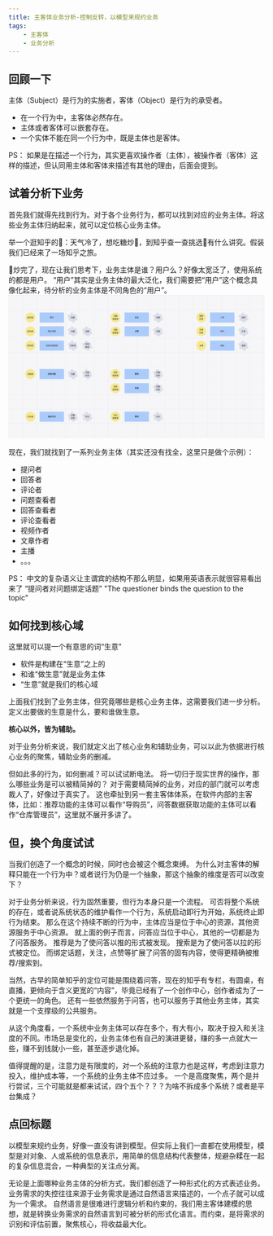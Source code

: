 ```yaml
---
title: 主客体业务分析-控制反转，以模型来规约业务
tags:
    - 主客体
    - 业务分析
---
```


## 回顾一下
主体（Subject）是行为的实施者，客体（Object）是行为的承受者。
- 在一个行为中，主客体必然存在。
- 主体或者客体可以嵌套存在。
- 一个实体不能在同一个行为中，既是主体也是客体。

PS：
如果是在描述一个行为，其实更喜欢操作者（主体），被操作者（客体）这样的描述，但认同用主体和客体来描述有其他的理由，后面会提到。

## 试着分析下业务
首先我们就得先找到行为。对于各个业务行为，都可以找到对应的业务主体。将这些业务主体归纳起来，就可以定位核心业务主体。

举一个逛知乎的🌰：天气冷了，想吃糖炒🌰，到知乎查一查挑选🌰有什么讲究。假装我们已经来了一场知乎之旅。

🌰炒完了，现在让我们思考下，业务主体是谁？用户么？好像太宽泛了，使用系统的都是用户。 
“用户”其实是业务主体的最大泛化，我们需要把“用户”这个概念具像化起来，待分析的业务主体是不同角色的“用户”。
![业务主体分析](../img/zhihu-business-analysis.png)

现在，我们就找到了一系列业务主体（其实还没有找全，这里只是做个示例）：
- 提问者
- 回答者
- 评论者
- 问题查看者
- 回答查看者
- 评论查看者
- 视频作者
- 文章作者
- 主播
- 。。。

PS：
中文的复杂语义让主谓宾的结构不那么明显，如果用英语表示就很容易看出来了
“提问者对问题绑定话题”
"The questioner binds the question to the topic"

## 如何找到核心域
这里就可以提一个有意思的词“生意”
- 软件是构建在“生意”之上的
- 和谁“做生意”就是业务主体
- “生意”就是我们的核心域

上面我们找到了业务主体，但究竟哪些是核心业务主体，这需要我们进一步分析。定义出要做的生意是什么，要和谁做生意。

**核心以外，皆为辅助。**

对于业务分析来说，我们就定义出了核心业务和辅助业务，可以以此为依据进行核心业务的聚焦，辅助业务的删减。

但如此多的行为，如何删减？可以试试断电法。
将一切归于现实世界的操作，那么哪些业务是可以被精简掉的？
对于需要精简掉的业务，对应的部门就可以考虑裁人了，好像过于真实了。
这也牵扯到另一套主客体体系，在软件内部的主客体，比如：推荐功能的主体可以看作“导购员”，问答数据获取功能的主体可以看作“仓库管理员”，这里就不展开多讲了。

## 但，换个角度试试
当我们创造了一个概念的时候，同时也会被这个概念束缚。
为什么对主客体的解释只能在一个行为中？或者说行为仍是一个抽象，那这个抽象的维度是否可以改变下？

对于业务分析来说，行为固然重要，但行为本身只是一个流程。
可否将整个系统的存在，或者说系统状态的维护看作一个行为，系统启动即行为开始，系统终止即行为结束。
那么在这个持续不断的行为中，主体应当是位于中心的资源，其他资源服务于中心资源。
就上面的例子而言，问答应当位于中心，其他的一切都是为了问答服务。
推荐是为了使问答以推的形式被发现。
搜索是为了使问答以拉的形式被定位。
而绑定话题，关注，点赞等扩展了问答的固有内容，使得更精确被推荐/搜索到。

当然，古早的简单知乎的定位可能是围绕着问答，现在的知乎有专栏，有圆桌，有直播，更倾向于含义更宽的“内容”，毕竟已经有了一个创作中心，创作者成为了一个更统一的角色。
还有一些依然服务于问答，也可以服务于其他业务主体，其实就是一个支撑级的公共服务。

从这个角度看，一个系统中业务主体可以存在多个，有大有小，取决于投入和关注度的不同。市场总是变化的，业务主体也有自己的演进更替，赚的多一点就大一些，赚不到钱就小一些，甚至逐步退化掉。

值得提醒的是，注意力是有限度的，对一个系统的注意力也是这样，考虑到注意力投入，维护成本等，一个系统的业务主体不应过多。
一个是高度聚焦，两个是并行尝试，三个可能就是都来试试，四个五个？？？为啥不拆成多个系统？或者是平台集成？

## 点回标题
以模型来规约业务，好像一直没有讲到模型。但实际上我们一直都在使用模型，模型是对对象、人或系统的信息表示，用简单的信息结构代表整体，规避杂糅在一起的复杂信息混合，一种典型的关注点分离。

无论是上面哪种业务主体的分析方式，我们都创造了一种形式化的方式表述业务。
业务需求的失控往往来源于业务需求是通过自然语言来描述的，一个点子就可以成为一个需求。
自然语言是很难进行逻辑分析和约束的，我们用主客体建模的思想，就是转换业务需求的自然语言到可被分析的形式化语言。而约束，是将需求的识别和评估前置，聚焦核心，将收益最大化。

